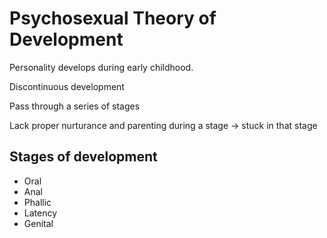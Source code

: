 # Psychosexual Theory of Development

Personality develops during early childhood.

Discontinuous development

Pass through a series of stages

Lack proper nurturance and parenting during a stage -> stuck in that stage

## Stages of development

- Oral
- Anal
- Phallic
- Latency
- Genital
